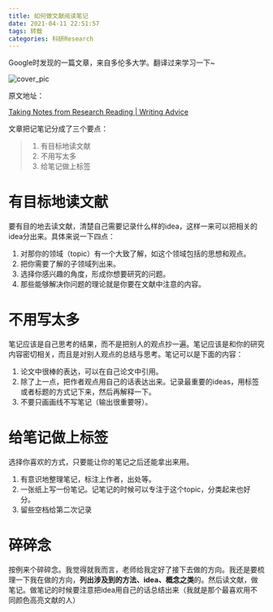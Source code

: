 ```yaml
---
title: 如何做文献阅读笔记
date: 2021-04-11 22:51:57
tags: 转载
categories: 科研Research
---
```


Google时发现的一篇文章，来自多伦多大学。翻译过来学习一下~

![cover_pic](https://forlwq.oss-cn-hangzhou.aliyuncs.com/Research/cover_picture/5.png)

<!--more-->

原文地址：

[Taking Notes from Research Reading | Writing Advice](https://advice.writing.utoronto.ca/researching/notes-from-research/)

文章把记笔记分成了三个要点：

> 1. 有目标地读文献
> 2. 不用写太多
> 3. 给笔记做上标签

# 有目标地读文献

要有目的地去读文献，清楚自己需要记录什么样的idea，这样一来可以把相关的idea分出来。具体来说一下四点：

1. 对那你的领域（topic）有一个大致了解，如这个领域包括的思想和观点。
2. 把你需要了解的子领域列出来。
3. 选择你感兴趣的角度，形成你想要研究的问题。
4. 那些能够解决你问题的理论就是你要在文献中注意的内容。

# 不用写太多

笔记应该是自己思考的结果，而不是把别人的观点抄一遍。笔记应该是和你的研究内容密切相关，而且是对别人观点的总结与思考。笔记可以是下面的内容：

1. 论文中很棒的表达，可以在自己论文中引用。
2. 除了上一点，把作者观点用自己的话表达出来。记录最重要的ideas，用标签或者标题的方式记下来，然后再解释一下。
3. 不要只画画线不写笔记（输出很重要呀）。

# 给笔记做上标签

选择你喜欢的方式，只要能让你的笔记之后还能拿出来用。

1. 有意识地整理笔记，标注上作者，出处等。
2. 一张纸上写一份笔记。记笔记的时候可以专注于这个topic，分类起来也好分。
3. 留些空档给第二次记录

# 碎碎念

按例来个碎碎念。我觉得就我而言，老师给我定好了接下去做的方向。我还是要梳理一下我在做的方向，**列出涉及到的方法、idea、概念之类**的。然后读文献，做笔记。做笔记的时候要注意把idea用自己的话总结出来（我就是那个最喜欢用不同颜色高亮文献的人）

